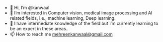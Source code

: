 - 👋 Hi, I’m @kanwaal
- 👀 I’m interested in Computer vision, medical image processing and AI related fields, i.e., machine learning, Deep learning.
- 🌱 I have intermediate knowledge of the field but I’m currently learning to be an expert in these areas..
- 📫 How to reach me mehreenkanwaal@gmail.com

<!---
kanwaal/kanwaal is a ✨ special ✨ repository because its `README.md` (this file) appears on your GitHub profile.
You can click the Preview link to take a look at your changes.
--->

